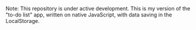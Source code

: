 Note: This repository is under active development.
This is my version of the "to-do list" app, written on native JavaScript, with data saving in the LocalStorage.
